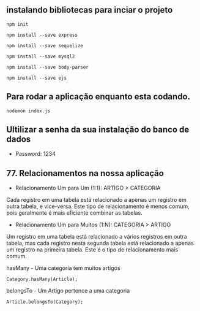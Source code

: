 ## instalando bibliotecas para inciar o projeto

~~~ 
npm init

npm install --save express

npm install --save sequelize

npm install --save mysql2

npm install --save body-parser

npm install --save ejs
~~~

## Para rodar a aplicação enquanto esta codando.
~~~
nodemon index.js
~~~

## Ultilizar a senha da sua instalação do banco de dados
* Password: 1234

## 77. Relacionamentos na nossa aplicação

  * Relacionamento Um para Um (1:1): ARTIGO > CATEGORIA

Cada registro em uma tabela está relacionado a apenas um registro em outra tabela, e vice-versa. Este tipo de relacionamento é menos comum, pois geralmente é mais eficiente combinar as tabelas.

  * Relacionamento Um para Muitos (1:N): CATEGORIA > ARTIGO

Um registro em uma tabela está relacionado a vários registros em outra tabela, mas cada registro nesta segunda tabela está relacionado a apenas um registro na primeira tabela. Este é o tipo de relacionamento mais comum.

hasMany - Uma categoria tem muitos artigos
~~~
Category.hasMany(Article);
~~~

belongsTo - Um Artigo pertence a uma categoria
~~~
Article.belongsTo(Category);
~~~